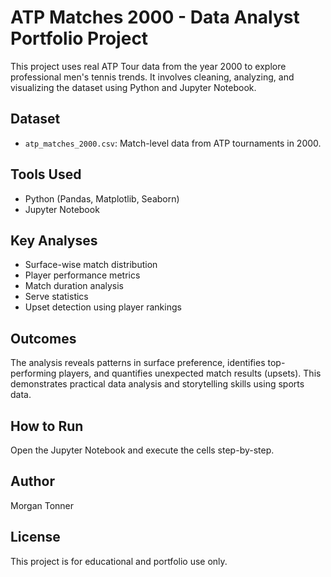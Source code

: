 # ATP Matches 2000 - Data Analyst Portfolio Project

This project uses real ATP Tour data from the year 2000 to explore professional men's tennis trends. It involves cleaning, analyzing, and visualizing the dataset using Python and Jupyter Notebook.

## Dataset
- `atp_matches_2000.csv`: Match-level data from ATP tournaments in 2000.

## Tools Used
- Python (Pandas, Matplotlib, Seaborn)
- Jupyter Notebook

## Key Analyses
- Surface-wise match distribution
- Player performance metrics
- Match duration analysis
- Serve statistics
- Upset detection using player rankings

## Outcomes
The analysis reveals patterns in surface preference, identifies top-performing players, and quantifies unexpected match results (upsets). This demonstrates practical data analysis and storytelling skills using sports data.

## How to Run
Open the Jupyter Notebook and execute the cells step-by-step.

## Author
Morgan Tonner

## License
This project is for educational and portfolio use only.